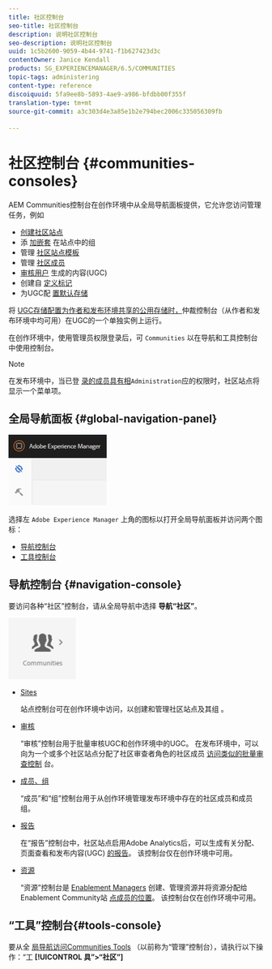 ```yaml
---
title: 社区控制台
seo-title: 社区控制台
description: 说明社区控制台
seo-description: 说明社区控制台
uuid: 1c5b2600-9059-4b44-9741-f1b627423d3c
contentOwner: Janice Kendall
products: SG_EXPERIENCEMANAGER/6.5/COMMUNITIES
topic-tags: administering
content-type: reference
discoiquuid: 5fa9ee8b-5893-4ae9-a986-bfdbb00f355f
translation-type: tm+mt
source-git-commit: a3c303d4e3a85e1b2e794bec2006c335056309fb

---
```



# 社区控制台 {#communities-consoles}

AEM Communities控制台在创作环境中从全局导航面板提供，它允许您访问管理任务，例如

* [创建社区站点](sites-console.md)
* 添 [加嵌套](groups.md) 在站点中的组
* 管理 [社区站点模板](sites.md)
* 管理 [社区成员](members.md)
* [审核用户](moderate-ugc.md) 生成的内容(UGC)
* 创建自 [定义标记](badges.md)
* 为UGC配 [置默认存储](srp-config.md)

将 [UGC存储配置为作者和发布环境共享的公用存储时，](working-with-srp.md)[](moderation.md)仲裁控制台（从作者和发布环境中均可用）在UGC的一个单独实例上运行。

在创作环境中，使用管理员权限登录后，可 `Communities` 以在导航和工具控制台中使用控制台。

>[!NOTE]
>
>在发布环境中，当已登 [录的成员具有相](sites-console.md)`Administration`应的权限时，社区站点将显示一个菜单项。

## 全局导航面板 {#global-navigation-panel}

![chlimage_1-91](assets/chlimage_1-91.png)

选择左 `Adobe Experience Manager` 上角的图标以打开全局导航面板并访问两个图标：

* [导航控制台](#navigation-console)
* [工具控制台](tools.md)

## 导航控制台 {#navigation-console}

要访问各种“社区”控制台，请从全局导航中选择 **导航“社区”**。

![chlimage_1-92](assets/chlimage_1-92.png)

* [Sites](sites-console.md)

   站点控制台可在创作环境中访问，以创建和管理社区站点及其组 [](groups.md)。

* [审核](moderation.md)

   “审核”控制台用于批量审核UGC和创作环境中的UGC。 在发布环境中，可以向为一个或多个社区站点分配了社区审查者角色的社区成员 [访问类似的批量审查控制](users.md#publishenvironmentusersandgroups) 台。

* [成员、组](members.md)

   “成员”和“组”控制台用于从创作环境管理发布环境中存在的社区成员和成员组。

* [报告](reports.md)

   在“报告”控制台中，社区站点启用Adobe Analytics后，可以生成有关分配、页面查看和发布内容(UGC) [的报告](sites-console.md#analytics)。 该控制台仅在创作环境中可用。

* [资源](resources.md)

   “资源”控制台是 [Enablement Managers](enablement.md#communitymanagers) 创建、管理资源并将资源分配给Enablement Community站 [点成员的位置](overview.md#enablement-community)。 该控制台仅在创作环境中可用。

## “工具”控制台{#tools-console}

要从全 [局导航访问Communities Tools](tools.md) （以前称为“管理”控制台），请执行以下操作：“工 **[!UICONTROL 具”>“社区”]**
